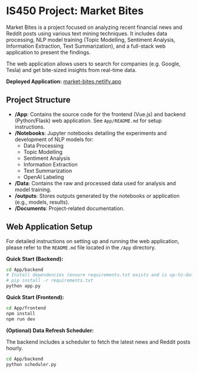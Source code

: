 # IS450 Project: Market Bites

Market Bites is a project focused on analyzing recent financial news and Reddit posts using various text mining techniques. It includes data processing, NLP model training (Topic Modelling, Sentiment Analysis, Information Extraction, Text Summarization), and a full-stack web application to present the findings.

The web application allows users to search for companies (e.g. Google, Tesla) and get bite-sized insights from real-time data.

**Deployed Application:** [market-bites.netlify.app](https://market-bites.netlify.app/)

## Project Structure

*   **/App**: Contains the source code for the frontend (Vue.js) and backend (Python/Flask) web application. See `App/README.md` for setup instructions.
*   **/Notebooks**: Jupyter notebooks detailing the experiments and development of NLP models for:
    *   Data Processing
    *   Topic Modelling
    *   Sentiment Analysis
    *   Information Extraction
    *   Text Summarization
    *   OpenAI Labeling
*   **/Data**: Contains the raw and processed data used for analysis and model training.
*   **/outputs**: Stores outputs generated by the notebooks or application (e.g., models, results).
*   **/Documents**: Project-related documentation.

## Web Application Setup

For detailed instructions on setting up and running the web application, please refer to the `README.md` file located in the `/App` directory.

**Quick Start (Backend):**

```sh
cd App/backend
# Install dependencies (ensure requirements.txt exists and is up-to-date)
# pip install -r requirements.txt
python app.py
```

**Quick Start (Frontend):**

```sh
cd App/frontend
npm install
npm run dev
```

**(Optional) Data Refresh Scheduler:**

The backend includes a scheduler to fetch the latest news and Reddit posts hourly.

```sh
cd App/backend
python scheduler.py
```
